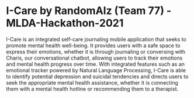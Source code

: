 # I-Care by RandomAIz (Team 77) - MLDA-Hackathon-2021
I-Care is an integrated self-care journaling mobile application that seeks to promote mental health well-being. It provides users with a safe space to express their emotions, whether it is through journaling or conversing with Charis, our conversational chatbot, allowing users  to track their emotions and mental health progress over time. With integrated features such as an emotional tracker powered by Natural Language Processing, I-Care is able to identify potential depression and suicidal tendencies and directs users to seek the appropriate mental health assistance, whether it is connecting them with a mental health hotline or recommending them to a therapist. 
